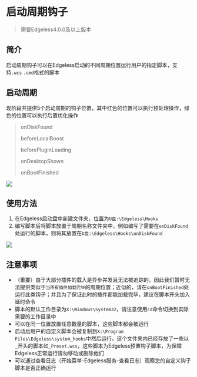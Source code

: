 # 启动周期钩子
>需要Edgeless4.0.0及以上版本
## 简介
启动周期钩子可以在Edgeless启动的不同周期位置运行用户的指定脚本，支持`.wcs` `.cmd`格式的脚本

## 启动周期
现阶段共提供5个启动周期的钩子位置，其中红色的位置可以执行预处理操作，绿色的位置可以执行后置优化操作
> onDiskFound
> 
> beforeLocalBoost
> 
> beforePluginLoading
> 
> onDesktopShown
> 
> onBootFinished


![](https://pineapple.edgeless.top/picbed/wiki/img/hooks.png)

## 使用方法
1. 在Edgeless启动盘中新建文件夹，位置为`U盘:\Edgeless\Hooks`
2. 编写脚本后将脚本放置于周期名称文件夹中，例如编写了需要在`onDiskFound`处运行的脚本，则将其放置在`U盘:\Edgeless\Hooks\onDiskFound`

![](https://pineapple.edgeless.top/picbed/wiki/img/015750.jpg)

## 注意事项
* （重要）由于大部分插件的载入是异步并发且无法被追踪的，因此我们暂时无法提供类似于`当所有插件加载完毕`的周期位置；近似的，请在`onBootFinished`处运行此类钩子；并且为了保证此时的插件都能加载完毕，建议在脚本开头加入延时命令
* 脚本的默认工作目录为`X:\Windows\System32`，请注意使用`cd`命令切换到实际需要的工作目录中
* 可以在同一位置放置任意数量的脚本，这些脚本都会被运行
* 启动后用户的自定义脚本会被复制到`X:\Program Files\Edgeless\system_hooks`中然后运行，这个文件夹内已经存放了一些以`_`开头的脚本如`_Preset.wcs`，这些脚本为Edgeless预置钩子脚本，为保障Edgeless正常运行请勿移动或删除他们
* 可以通过查看日志（开始菜单-Edgeless服务-查看日志）观察您的自定义钩子脚本是否正确运行